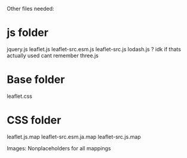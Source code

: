 Other files needed:

# js folder
jquery.js
leaflet.js
leaflet-src.esm.js
leaflet-src.js
lodash.js ? idk if thats actually used cant remember
three.js

# Base folder
leaflet.css

# CSS folder
leaflet.js.map
leaflet-src.esm.ja.map
leaflet-src.js.map

Images:
Nonplaceholders for all mappings
